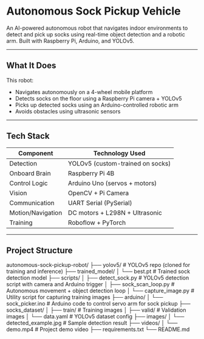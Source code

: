 # Autonomous Sock Pickup Vehicle

An AI-powered autonomous robot that navigates indoor environments to detect and pick up socks using real-time object detection and a robotic arm. Built with Raspberry Pi, Arduino, and YOLOv5.

---

## What It Does

This robot:
- Navigates autonomously on a 4-wheel mobile platform
- Detects socks on the floor using a Raspberry Pi camera + YOLOv5
- Picks up detected socks using an Arduino-controlled robotic arm
- Avoids obstacles using ultrasonic sensors

---

## Tech Stack

| Component        | Technology Used                  |
|----------------- |----------------------------------|
| Detection        | YOLOv5 (custom-trained on socks) |
| Onboard Brain    | Raspberry Pi 4B                  |
| Control Logic    | Arduino Uno (servos + motors)    |
| Vision           | OpenCV + Pi Camera               |
| Communication    | UART Serial (PySerial)           |
| Motion/Navigation| DC motors + L298N + Ultrasonic   |
| Training         | Roboflow + PyTorch               |

---

## Project Structure

autonomous-sock-pickup-robot/
├── yolov5/                     # YOLOv5 repo (cloned for training and inference)
├── trained_model/
│   └── best.pt                 # Trained sock detection model
├── scripts/
│   ├── detect_sock.py          # YOLOv5 detection script with camera and Arduino trigger
│   ├── sock_scan_loop.py       # Autonomous movement + object detection loop
│   └── capture_image.py        # Utility script for capturing training images
├── arduino/
│   └── sock_picker.ino         # Arduino code to control servo arm for sock pickup
├── socks_dataset/
│   ├── train/                  # Training images
│   ├── valid/                  # Validation images
│   └── data.yaml               # YOLOv5 dataset config
├── images/
│   └── detected_example.jpg    # Sample detection result
├── videos/
│   └── demo.mp4                # Project demo video
├── requirements.txt
└── README.md

